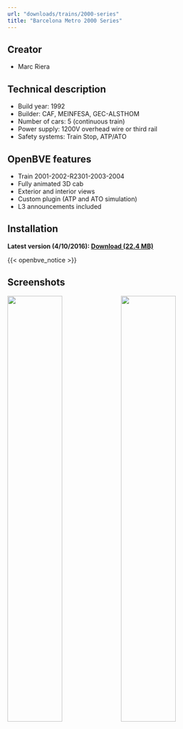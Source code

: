 ```yaml
---
url: "downloads/trains/2000-series"
title: "Barcelona Metro 2000 Series"
---
```

## Creator

* Marc Riera

## Technical description

* Build year: 1992
* Builder: CAF, MEINFESA, GEC-ALSTHOM
* Number of cars: 5 (continuous train)
* Power supply: 1200V overhead wire or third rail
* Safety systems: Train Stop, ATP/ATO

## OpenBVE features

* Train 2001-2002-R2301-2003-2004
* Fully animated 3D cab
* Exterior and interior views
* Custom plugin (ATP and ATO simulation)
* L3 announcements included

## Installation

**Latest version (4/10/2016): [Download (22.4 MB)](https://github.com/MarcRiera/FCMB-2000/releases/download/v1.3/FCMB_2000_v1.3.obp)**

{{< openbve_notice >}}

## Screenshots

<a href="/images/trens/2000/1.png" target="_blank"><img style="float: left; width: 49.5%; margin-right: 0.5%; margin-bottom: 1em;" src="/images/trens/2000/1.png" /></a><a href="/images/trens/2000/2.png" target="_blank"><img style="float: right; width: 49.5%; margin-left: 0.5%; margin-bottom: 1em;" src="/images/trens/2000/2.png" /></a>
